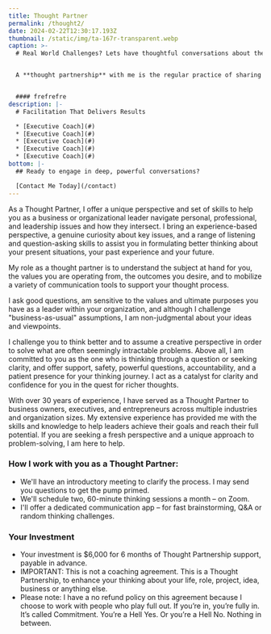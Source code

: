 ```yaml
---
title: Thought Partner
permalink: /thought2/
date: 2024-02-22T12:30:17.193Z
thumbnail: /static/img/ta-167r-transparent.webp
caption: >-
  # Real World Challenges? Lets have thoughtful conversations about them.


  A **thought partnership** with me is the regular practice of sharing ideas and experiences to help you navigate the complexity you face in your life and business.


  #### f﻿refrefre
description: |-
  # Facilitation That Delivers Results

  * [Executive Coach](#)
  * [Executive Coach](#)
  * [Executive Coach](#)
  * [Executive Coach](#)
  * [Executive Coach](#)
bottom: |-
  ## Ready to engage in deep, powerful conversations?

  [C﻿ontact Me Today](/contact)
---
```

As a Thought Partner, I offer a unique perspective and set of skills to help you as a business or organizational leader navigate personal, professional, and leadership issues and how they intersect. I bring an experience-based perspective, a genuine curiosity about key issues, and a range of listening and question-asking skills to assist you in formulating better thinking about your present situations, your past experience and your future.

My role as a thought partner is to understand the subject at hand for you, the values you are operating from, the outcomes you desire, and to mobilize a variety of communication tools to support your thought process.

I ask good questions, am sensitive to the values and ultimate purposes you have as a leader within your organization, and although I challenge "business-as-usual" assumptions, I am non-judgmental about your ideas and viewpoints.

I challenge you to think better and to assume a creative perspective in order to solve what are often seemingly intractable problems. Above all, I am committed to you as the one who is thinking through a question or seeking clarity, and offer support, safety, powerful questions, accountability, and a patient presence for your thinking journey. I act as a catalyst for clarity and confidence for you in the quest for richer thoughts.

With over 30 years of experience, I have served as a Thought Partner to business owners, executives, and entrepreneurs across multiple industries and organization sizes. My extensive experience has provided me with the skills and knowledge to help leaders achieve their goals and reach their full potential. If you are seeking a fresh perspective and a unique approach to problem-solving, I am here to help.

### How I work with you as a Thought Partner:

* We'll have an introductory meeting to clarify the process. I may send you questions to get the pump primed.
* We'll schedule two, 60-minute thinking sessions a month – on Zoom.
* I'll offer a dedicated communication app – for fast brainstorming, Q&A or random thinking challenges.

### Your Investment

* Your investment is $6,000 for 6 months of Thought Partnership support, payable in advance.
* IMPORTANT: This is not a coaching agreement. This is a Thought Partnership, to enhance your thinking about your life, role, project, idea, business or anything else.
* Please note: I have a no refund policy on this agreement because I choose to work with people who play full out. If you’re in, you’re fully in. It’s called Commitment. You’re a Hell Yes. Or you’re a Hell No. Nothing in between.